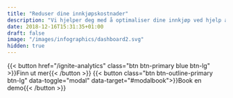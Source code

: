 ```yaml
---
title: "Reduser dine innkjøpskostnader"
description: "Vi hjelper deg med å optimaliser dine innkjøp ved hjelp av vårt verktøy Ignite Analytics og våre konsulenter som er eksperter på strategiske innkjøp"
date: 2018-12-16T15:31:35+01:00
draft: false
image: "/images/infographics/dashboard2.svg"
hidden: true
---
```


{{< button href="/ignite-analytics" class="btn btn-primary blue btn-lg" >}}Finn ut mer{{< /button >}}
{{< button class="btn btn-outline-primary btn-lg" data-toggle="modal" data-target="#modalbook">}}Book en demo{{< /button >}}
